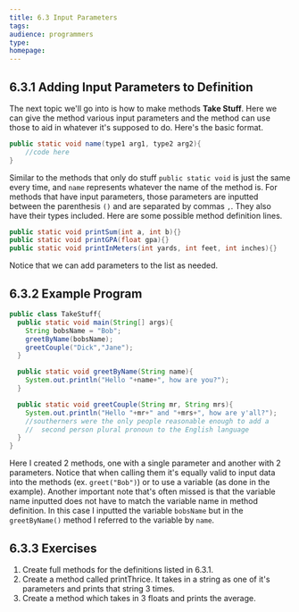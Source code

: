 ```yaml
---
title: 6.3 Input Parameters
tags:
audience: programmers
type:
homepage:
---
```


## 6.3.1 Adding Input Parameters to Definition

The next topic we'll go into is how to make methods **Take Stuff**. Here we can give the method various input parameters and the method can use those to aid in whatever it's supposed to do. Here's the basic format.

```java
public static void name(type1 arg1, type2 arg2){
    //code here
}
```

Similar to the methods that only do stuff `public static void` is just the same every time, and `name` represents whatever the name of the method is. For methods that have input parameters, those parameters are inputted between the parenthesis `()` and are separated by commas `,`. They also have their types included. Here are some possible method definition lines.

```java
public static void printSum(int a, int b){}
public static void printGPA(float gpa){}
public static void printInMeters(int yards, int feet, int inches){}
```

Notice that we can add parameters to the list as needed.

## 6.3.2 Example Program

```java
public class TakeStuff{
  public static void main(String[] args){
    String bobsName = "Bob";
    greetByName(bobsName);
    greetCouple("Dick","Jane");
  }

  public static void greetByName(String name){
    System.out.println("Hello "+name+", how are you?");
  }

  public static void greetCouple(String mr, String mrs){
    System.out.println("Hello "+mr+" and "+mrs+", how are y'all?");
    //southerners were the only people reasonable enough to add a
    //  second person plural pronoun to the English language
  }
}
```

Here I created 2 methods, one with a single parameter and another with 2 parameters. Notice that when calling them it's equally valid to input data into the methods (ex. `greet("Bob")`) or to use a variable (as done in the example). Another important note that's often missed is that the variable name inputted does not have to match the variable name in method definition. In this case I inputted the variable `bobsName` but in the `greetByName()` method I referred to the variable by `name`.

## 6.3.3 Exercises

1. Create full methods for the definitions listed in 6.3.1.
2. Create a method called printThrice. It takes in a string as one of it's parameters and prints that string 3 times.
3. Create a method which takes in 3 floats and prints the average.
